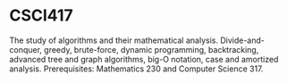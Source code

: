 # CSCI417
The study of algorithms and their mathematical analysis. Divide-and-conquer, greedy, brute-force, dynamic programming, backtracking, advanced tree and graph algorithms, big-O notation, case and amortized analysis. Prerequisites: Mathematics 230 and Computer Science 317.
